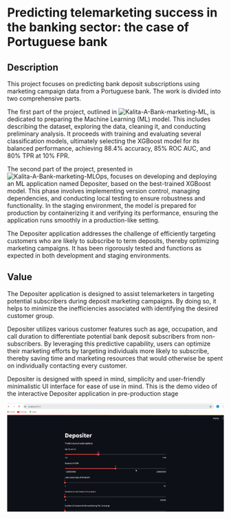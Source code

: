 # Predicting telemarketing success in the banking sector: the case of Portuguese bank

## Description
This project focuses on predicting bank deposit subscriptions using marketing campaign data from a Portuguese bank. The work is divided into two comprehensive parts. 

The first part of the project, outlined in ![Kalita-A-Bank-marketing-ML](https://github.com/Alexander-Kalita/Bank-Marketing-Project/blob/main/Kalita-A-Bank-marketing-ML.ipynb), is dedicated to preparing the Machine Learning (ML) model. This includes describing the dataset, exploring the data, cleaning it, and conducting preliminary analysis. It proceeds with training and evaluating several classification models, ultimately selecting the XGBoost model for its balanced performance, achieving 88.4% accuracy, 85% ROC AUC, and 80% TPR at 10% FPR.

The second part of the project, presented in ![Kalita-A-Bank-marketing-MLOps](https://github.com/Alexander-Kalita/Bank-Marketing-Project/blob/main/Kalita-A-Bank-marketing-MLOps.ipynb), focuses on developing and deploying an ML application named Depositer, based on the best-trained XGBoost model. This phase involves implementing version control, managing dependencies, and conducting local testing to ensure robustness and functionality. In the staging environment, the model is prepared for production by containerizing it and verifying its performance, ensuring the application runs smoothly in a production-like setting.

The Depositer application addresses the challenge of efficiently targeting customers who are likely to subscribe to term deposits, thereby optimizing marketing campaigns. It has been rigorously tested and functions as expected in both development and staging environments.

## Value
The Depositer application is designed to assist telemarketers in targeting potential subscribers during deposit marketing campaigns. By doing so, it helps to minimize the inefficiencies associated with identifying the desired customer group.

Depositer utilizes various customer features such as age, occupation, and call duration to differentiate potential bank deposit subscribers from non-subscribers. By leveraging this predictive capability, users can optimize their marketing efforts by targeting individuals more likely to subscribe, thereby saving time and marketing resources that would otherwise be spent on individually contacting every customer.

Depositer is designed with speed in mind, simplicity and user-friendly minimalistic UI interface for ease of use in mind. This is the demo video of the interactive Depositer application in pre-production stage 

![Depositer Demo](https://github.com/Alexander-Kalita/Bank-Marketing-Project/blob/main/depositer_staging.gif) 





